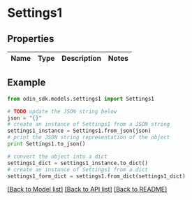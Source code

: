 # Settings1


## Properties

Name | Type | Description | Notes
------------ | ------------- | ------------- | -------------

## Example

```python
from odin_sdk.models.settings1 import Settings1

# TODO update the JSON string below
json = "{}"
# create an instance of Settings1 from a JSON string
settings1_instance = Settings1.from_json(json)
# print the JSON string representation of the object
print Settings1.to_json()

# convert the object into a dict
settings1_dict = settings1_instance.to_dict()
# create an instance of Settings1 from a dict
settings1_form_dict = settings1.from_dict(settings1_dict)
```
[[Back to Model list]](../README.md#documentation-for-models) [[Back to API list]](../README.md#documentation-for-api-endpoints) [[Back to README]](../README.md)


